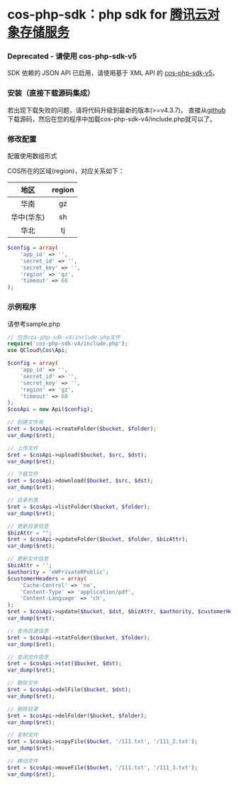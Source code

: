 cos-php-sdk：php sdk for [腾讯云对象存储服务](https://www.qcloud.com/product/cos.html)
===================================================================================================

### Deprecated - 请使用 cos-php-sdk-v5
SDK 依赖的 JSON API 已启用，请使用基于 XML API 的 [cos-php-sdk-v5](https://github.com/tencentyun/cos-php-sdk-v5)。 

### 安装（直接下载源码集成）
若出现下载失败的问题，请将代码升级到最新的版本(>=v4.3.7)。
直接从[github](https://github.com/tencentyun/cos-php-sdk-v4)下载源码，然后在您的程序中加载cos-php-sdk-v4/include.php就可以了。

### 修改配置
配置使用数组形式

COS所在的区域(region)，对应关系如下：

|地区|region|
|:--:|:--:|
|华南|gz|
|华中(华东)|sh|
|华北|tj|

```php
$config = array(
    'app_id' => '',
    'secret_id' => '',
    'secret_key' => '',
    'region' => 'gz',
    'timeout' => 60
);
```

### 示例程序
请参考sample.php

```php
// 包含cos-php-sdk-v4/include.php文件
require('cos-php-sdk-v4/include.php');
use QCloud\Cos\Api;

$config = array(
    'app_id' => '',
    'secret_id' => '',
    'secret_key' => '',
    'region' => 'gz',
    'timeout' => 60
);
$cosApi = new Api($config);

// 创建文件夹
$ret = $cosApi->createFolder($bucket, $folder);
var_dump($ret);

// 上传文件
$ret = $cosApi->upload($bucket, $src, $dst);
var_dump($ret);

// 下载文件
$ret = $cosApi->download($bucket, $src, $dst);
var_dump($ret);

// 目录列表
$ret = $cosApi->listFolder($bucket, $folder);
var_dump($ret);

// 更新目录信息
$bizAttr = "";
$ret = $cosApi->updateFolder($bucket, $folder, $bizAttr);
var_dump($ret);

// 更新文件信息
$bizAttr = '';
$authority = 'eWPrivateRPublic';
$customerHeaders = array(
    'Cache-Control' => 'no',
    'Content-Type' => 'application/pdf',
    'Content-Language' => 'ch',
);
$ret = $cosApi->update($bucket, $dst, $bizAttr, $authority, $customerHeaders);
var_dump($ret);

// 查询目录信息
$ret = $cosApi->statFolder($bucket, $folder);
var_dump($ret);

// 查询文件信息
$ret = $cosApi->stat($bucket, $dst);
var_dump($ret);

// 删除文件
$ret = $cosApi->delFile($bucket, $dst);
var_dump($ret);

// 删除目录
$ret = $cosApi->delFolder($bucket, $folder);
var_dump($ret);

// 复制文件
$ret = $cosApi->copyFile($bucket, '/111.txt', '/111_2.txt');
var_dump($ret);

// 移动文件
$ret = $cosApi->moveFile($bucket, '/111.txt', '/111_3.txt');
var_dump($ret);
```
